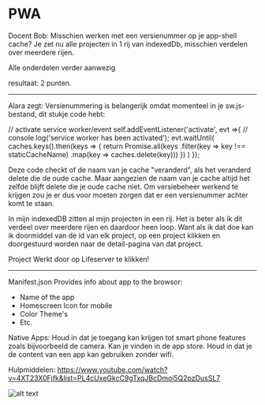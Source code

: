 # PWA

Docent Bob:
Misschien werken met een versienummer op je app-shell cache?
Je zet nu alle projecten in 1 rij van indexedDb, misschien verdelen over meerdere rijen.

Alle onderdelen verder aanwezig

resultaat: 2 punten.

-------------------------------------------------------------------------------------------

Alara zegt:
Versienummering is belangerijk omdat momenteel in je sw.js-bestand, dit stukje code hebt:

// activate service worker/event
self.addEventListener('activate', evt =>{
    // console.log('service worker has been activated');
    evt.waitUntil(
      caches.keys().then(keys => {
        return Promise.all(keys
            .filter(key => key !== staticCacheName)
          .map(key => caches.delete(key)))
      })
    )
});

Deze code checkt of de naam van je cache "veranderd", als het veranderd delete die de oude cache. 
Maar aangezien de naam van je cache altijd het zelfde blijft delete die je oude cache niet.
Om versiebeheer werkend te krijgen zou je er dus voor moeten zorgen dat er een versienummer achter komt te staan. 

In mijn indexedDB zitten al mijn projecten in een rij. Het is beter als ik dit verdeel over meerdere rijen
en daardoor heen loop. Want als ik dat doe kan ik doormiddel van de id van elk project, op een project klikken
en doorgestuurd worden naar de detail-pagina van dat project. 

Project Werkt door op Lifeserver te klikken!

-----------------------------------------------------------------------------------------
Manifest.json
Provides info about app to the browsor: 
- Name of the app
- Homescreen Icon for mobile
- Color Theme's
- Etc.

Native Apps:
Houd in dat je toegang kan krijgen tot smart phone features zoals bijvoorbeeld de camera. 
Kan je vinden in de app  store. Houd in dat je de content van een app kan gebruiken zonder wifi. 

Hulpmiddelen: https://www.youtube.com/watch?v=4XT23X0Fjfk&list=PL4cUxeGkcC9gTxqJBcDmoi5Q2pzDusSL7

![alt text](https://github.com/AlaraEdda/PWA/blob/Finished/img/PWI%20uitleg%20instructies.jpeg "PWA UITLEG")

